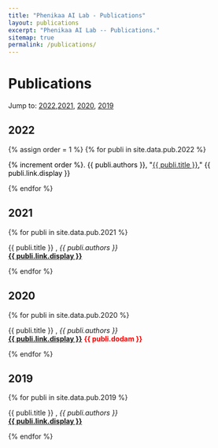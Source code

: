 ```yaml
---
title: "Phenikaa AI Lab - Publications"
layout: publications
excerpt: "Phenikaa AI Lab -- Publications."
sitemap: true
permalink: /publications/
---
```



# Publications
Jump to: [2022](#2022),[2021](#2021), [2020](#2020), [2019](#2019)
## 2022
{% assign order = 1 %}
{% for publi in site.data.pub.2022 %}
  <p style="color: black">
  {% increment order %}. {{ publi.authors }}, "<a href="{{ publi.link.url }}">{{ publi.title }}</a>," {{ publi.link.display }}
  </p>
{% endfor %}

## 2021
{% for publi in site.data.pub.2021 %}

  {{ publi.title }} ,
  <em>{{ publi.authors }} </em><br /><a href="{{ publi.link.url }}"><b>{{ publi.link.display }}</b></a>

{% endfor %}

## 2020
{% for publi in site.data.pub.2020 %}

  {{ publi.title }} ,
  <em>{{ publi.authors }} </em><br /><a href="{{ publi.link.url }}"><b>{{ publi.link.display }}</b></a> <b style="color: red; ">{{ publi.dodam }}</b>

{% endfor %}

## 2019
{% for publi in site.data.pub.2019 %}

  {{ publi.title }} ,
  <em>{{ publi.authors }} </em><br /><a href="{{ publi.link.url }}"><b>{{ publi.link.display }}</b></a>

{% endfor %}
